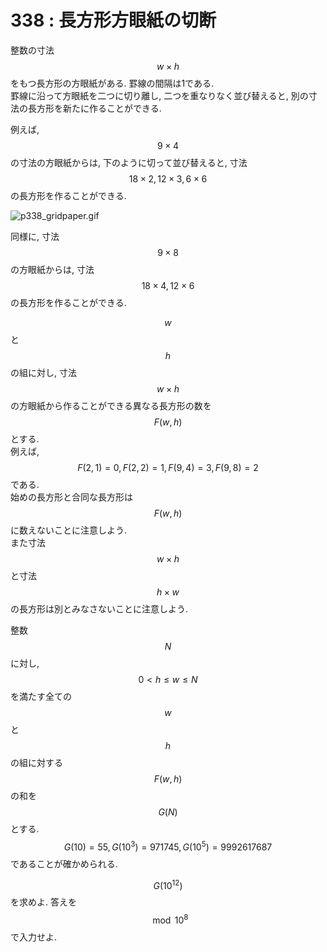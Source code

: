 # 338 : 長方形方眼紙の切断

整数の寸法$$w × h$$をもつ長方形の方眼紙がある. 罫線の間隔は1である.  
罫線に沿って方眼紙を二つに切り離し, 二つを重なりなく並び替えると, 別の寸法の長方形を新たに作ることができる.

例えば,$$9 × 4$$の寸法の方眼紙からは, 下のように切って並び替えると, 寸法$$18 × 2, 12 × 3, 6 × 6$$の長方形を作ることができる.

![p338\_gridpaper.gif](https://projecteuler.net/project/images/p338_gridpaper.gif)

同様に, 寸法$$9 × 8$$の方眼紙からは, 寸法$$18 × 4, 12 × 6$$の長方形を作ることができる.

$$w$$と$$h$$の組に対し, 寸法$$w × h$$の方眼紙から作ることができる異なる長方形の数を$$F(w,h)$$とする.  
例えば,$$F(2,1) = 0, F(2,2) = 1, F(9,4) = 3, F(9,8) = 2$$である.  
始めの長方形と合同な長方形は$$F(w,h)$$に数えないことに注意しよう.  
また寸法$$w × h$$と寸法$$h × w$$の長方形は別とみなさないことに注意しよう.

整数$$N$$に対し,$$0 < h ≤ w ≤ N$$を満たす全ての$$w$$と$$h$$の組に対する$$F(w,h)$$の和を$$G(N)$$とする.  
$$G(10) = 55, G(10^3) = 971745, G(10^5) = 9992617687$$であることが確かめられる.

$$G(10^{12})$$を求めよ. 答えを$$\mod 10^8$$で入力せよ.

